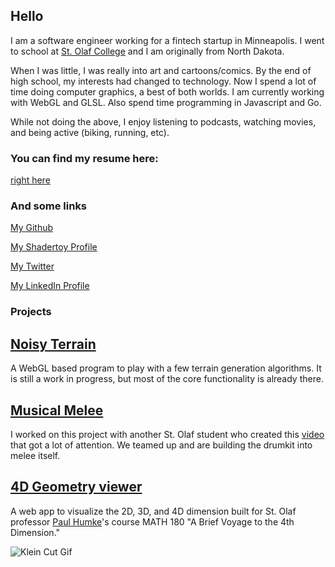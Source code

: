 ## Hello

I am a software engineer working for a fintech startup in Minneapolis. I went to school at [St. Olaf College](https://wp.stolaf.edu/) and I am originally from North Dakota.

When I was little, I was really into art and cartoons/comics. By the end of high school, my interests had changed to technology. Now I spend a lot of time doing computer graphics, a best of both worlds. I am currently working with WebGL and GLSL. Also spend time programming in Javascript and Go.

While not doing the above, I enjoy listening to podcasts, watching movies, and being active (biking, running, etc).

### You can find my resume here:

[right here](http://petersbob.github.io/resume(01-04-18).pdf)

### And some links

[My Github](https://github.com/petersbob)

[My Shadertoy Profile](https://www.shadertoy.com/user/jope246)

[My Twitter](https://twitter.com/petersbob3)

[My LinkedIn Profile](https://www.linkedin.com/in/joecpeterson)

### Projects
## [Noisy Terrain](https://github.com/petersbob/noisy-terrain)

A WebGL based program to play with a few terrain generation algorithms. It is still a work in progress, but most of the core functionality is already there.

## [Musical Melee](https://github.com/petersbob/MusicalMelee)

I worked on this project with another St. Olaf student who created this [video](https://www.youtube.com/watch?v=D1wLshtOWsg) that got a lot of attention. We teamed up and are building the drumkit into melee itself.

## [4D Geometry viewer](https://github.com/StoDevX/humke-4d-geometry)

A web app to visualize the 2D, 3D, and 4D dimension built for St. Olaf professor [Paul Humke](https://www.stolaf.edu/people/humke/)'s course MATH 180 "A Brief Voyage to the 4th Dimension."

![Klein Cut Gif](http://petersbob.github.io/images/april_klein_2.gif)
